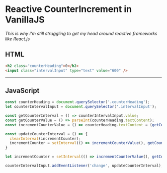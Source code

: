 # Reactive CounterIncrement in VanillaJS
*This is why I'm still struggling to get my head around reactive frameworks like React.js*

## HTML

```html
<h2 class="counterHeading">0</h2>
<input class="intervalInput" type="text" value="600" />
```

______

## JavaScript

```js
const counterHeading = document.querySelector('.counterHeading');
let counterIntervalInput = document.querySelector('.intervalInput');

const getCounterInterval = () => counterIntervalInput.value;
const getCounterValue = () => parseInt(counterHeading.textContent);
const incrementCounterValue = () => counterHeading.textContent = (getCounterValue() + 1);

const updateCounterInterval = () => {
  clearInterval(incrementCounter);
  incrementCounter = setInterval(() => incrementCounterValue(), getCounterInterval());
}

let incrementCounter = setInterval(() => incrementCounterValue(), getCounterInterval());

counterIntervalInput.addEventListener('change', updateCounterInterval);
```
